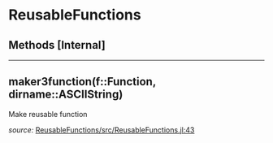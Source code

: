 # ReusableFunctions


## Methods [Internal]

---

<a id="method__maker3function.1" class="lexicon_definition"></a>
## maker3function(f::Function,  dirname::ASCIIString)
Make reusable function

*source:*
[ReusableFunctions/src/ReusableFunctions.jl:43](https://github.com/madsjulia/ReusableFunctions.jl/tree/0ae5dfc83f0b1554123f206751e0232630009511/src/ReusableFunctions.jl#L43)

